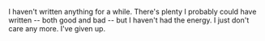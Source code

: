 I haven't written anything for a while. There's plenty I probably could
have written -- both good and bad -- but I haven't had the energy. I
just don't care any more. I've given up.
